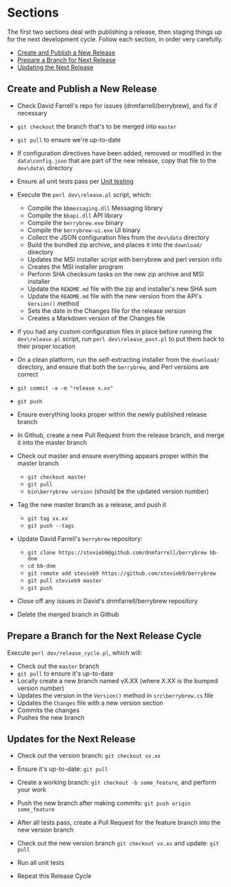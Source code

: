 # Sections

The first two sections deal with publishing a release, then staging things up
for the next development cycle. Follow each section, in order very carefully.

- [Create and Publish a New Release](#create-and-publish-a-new-release)
- [Prepare a Branch for Next Release](#prepare-a-branch-for-the-next-release-cycle)
- [Updating the Next Release](#updates-for-the-next-release)

## Create and Publish a New Release

- Check David Farrell's repo for issues (dnmfarrell/berrybrew), and fix if 
necessary
  
- `git checkout` the branch that's to be merged into `master`

- `git pull` to ensure we're up-to-date

- If configuration directives have been added, removed or modified in the
`data\config.json` that are part of the new release, copy that file to the
`dev\data\` directory

- Ensure all unit tests pass per 
[Unit testing](Unit%20Testing.md)

- Execute the `perl dev\release.pl` script, which:

    - Compile the `bbmessaging.dll` Messaging library
    - Compile the `bbapi.dll` API library
    - Compile the `berrybrew.exe` binary
    - Compile the `berrybrew-ui.exe` UI binary
    - Collect the JSON configuration files from the `dev\data` directory
    - Build the bundled zip archive, and places it into the `download/`
    directory
    - Updates the MSI installer script with berrybrew and perl version info
    - Creates the MSI installer program
    - Perform SHA checksum tasks on the new zip archive and MSI installer
    - Update the `README.md` file with the zip and installer's new SHA sum
    - Update the `README.md` file with the new version from the API's
    `Version()` method
    - Sets the date in the Changes file for the release version      
    - Creates a Markdown version of the Changes file
    
- If you had any custom configuration files in place before running the
`dev\release.pl` script, run `perl dev\release_post.pl` to put them back to
their proper location

- On a clean platform, run the self-extracting installer from the `download/`
directory, and ensure that both the `berrybrew`, and Perl versions are correct

- `git commit -a -m "release x.xx"`

- `git push`

- Ensure everything looks proper within the newly published release branch

- In Github, create a new Pull Request from the release branch, and merge it
into the master branch

- Check out master and ensure everything appears proper within the master branch

    - `git checkout master`
    - `git pull`
    - `bin\berrybrew version` (should be the updated version number)

- Tag the new master branch as a release, and push it

    - `git tag vx.xx`
    - `git push --tags`
    
- Update David Farrell's `berrybrew` repository:

    - `git clone https://stevieb9@github.com/dnmfarrell/berrybrew bb-dnm`
    - `cd bb-dnm`
    - `git remote add stevieb9 https://github.com/stevieb9/berrybrew`
    - `git pull stevieb9 master`
    - `git push`

- Close off any issues in David's dnmfarrell/berrybrew repository
  
- Delete the merged branch in Github
    
## Prepare a Branch for the Next Release Cycle

Execute `perl dev/release_cycle.pl`, which will:

  - Check out the `master` branch
  - `git pull` to ensure it's up-to-date
  - Locally create a new branch named vX.XX (where X.XX is the bumped version
  number)
  - Updates the version in the `Version()` method in `src\berrybrew.cs` file
  - Updates the `Changes` file with a new version section
  - Commits the changes
  - Pushes the new branch

## Updates for the Next Release

- Check out the version branch: `git checkout vx.xx`    

- Ensure it's up-to-date: `git pull`

- Create a working branch: `git checkout -b some_feature`, and perform your work

- Push the new branch after making commits: `git push origin some_feature`

- After all tests pass, create a Pull Request for the feature branch into the
new version branch

- Check out the new version branch `git checkout vx.xx` and update: `git pull`

- Run all unit tests

- Repeat this Release Cycle

